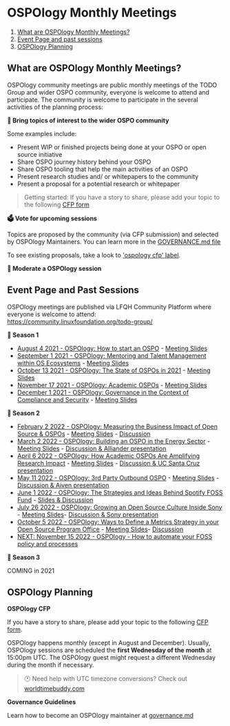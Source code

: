 # OSPOlogy Monthly Meetings

1. [What are OSPOlogy Monthly Meetings?](#what-are-ospology-monthly-meetings)
2. [Event Page and past sessions](#event-page-and-past-sessions)
3. [OSPOlogy Planning](#ospology-planning)


## What are OSPOlogy Monthly Meetings?

OSPOlogy community meetings are public monthly meetings of the TODO Group and wider OSPO community, everyone is welcome to attend and participate.
The community is welcome to participate in the several activities of the planning process:

**🙋 Bring topics of interest to the wider OSPO community**

Some examples include:

* Present WIP or finished projects being done at your OSPO or open source initiative
* Share OSPO journey history behind your OSPO
* Share OSPO tooling that help the main activities of an OSPO
* Present research studies and/ or whitepapers to the community 
* Present a proposal for a potential research or whitepaper 

>Getting started: If you have a story to share, please add your topic to the following [CFP form](https://github.com/todogroup/ospology/issues/new/choose)

**🗳 Vote for upcoming sessions**

Topics are proposed by the community (via CFP submission) and selected by OSPOlogy Maintainers. You can learn more in the [GOVERNANCE.md file](https://github.com/todogroup/ospology/blob/main/meetings/GOVERNANCE.md)

To see existing proposals, take a look to ['ospology cfp' label](https://github.com/todogroup/ospology/issues?q=is%3Aissue+is%3Aopen+label%3A%22ospology+cfp%22).

**💬 Moderate a OSPOlogy session**


## Event Page and Past Sessions

OSPOlogy meetings are published via LFQH Community Platform where everyone is welcome to attend:
https://community.linuxfoundation.org/todo-group/

**🌅 Season 1**

* [August 4 2021 - OSPOlogy: How to start an OSPO](https://community.linuxfoundation.org/events/details/lfhq-todo-group-presents-ospology-how-to-start-an-ospo-program/) - [Meeting Slides](https://docs.google.com/presentation/d/1avhKMhFi9PJS9ktGJ6HdF5SOk972KBZr51x30kVxzsc/edit?usp=sharing)
* [September 1 2021 - OSPOlogy: Mentoring and Talent Management within OS Ecosystems](https://community.linuxfoundation.org/events/details/lfhq-todo-group-presents-ospology-mentoring-talent-management-within-open-source-ecosystems/) - [Meeting Slides](https://docs.google.com/presentation/d/1l8_4bqvLKe8xEd8NxtXvtaca44dz2Uwg8pBcNdBvH-g/edit?usp=sharing)
* [October 13 2021 - OSPOlogy: The State of OSPOs in 2021](https://community.linuxfoundation.org/events/details/lfhq-todo-group-presents-ospology-the-state-of-ospos-2021/) - [Meeting Slides](https://docs.google.com/presentation/d/1AoP0WxyGdTQxvJ2bmlmqNV_yfs0mQ6rT90NbH7wYi9k/edit?usp=sharing)
*  [November 17 2021 - OSPOlogy: Academic OSPOs](https://community.linuxfoundation.org/events/details/lfhq-todo-group-presents-academic-ospos-fostering-open-source-culture-at-universities/) - [Meeting Slides](https://docs.google.com/presentation/d/1cf8ltMP8d6Ie6jZ0mz-rVw_lj1Ys3kZzS_L8U3iChG8/edit?usp=sharing)
*  [December 1 2021 - OSPOlogy: Governance in the Context of Compliance and Security](https://community.linuxfoundation.org/events/details/lfhq-todo-group-presents-ospology-governance-in-the-context-of-compliance-and-security/) - [Meeting Slides](https://docs.google.com/presentation/d/1oMumdl4yMSeZ2wkHU9-MQaf9jYV0dHeYhzilA5oPsmY/edit?usp=sharing)

**🌌 Season 2**

*  [February 2 2022 - OSPOlogy: Measuring the Business Impact of Open Source & OSPOs](https://community.linuxfoundation.org/events/details/lfhq-todo-group-presents-measuring-the-business-impact-of-open-source-ospos/) - [Meeting Slides](https://docs.google.com/presentation/d/1KVC1zsRZWkDaNjIM_5Gp4FAp4CRXReflWYquVif2D_8/edit?usp=sharing) - [Discussion](https://github.com/todogroup/ospology/discussions/50)
* [March 2 2022 - OSPOlogy: Building an OSPO in the Energy Sector](https://community.linuxfoundation.org/events/details/lfhq-todo-group-presents-building-an-ospo-in-the-energy-sector-the-alliander-experiences/) - [Meeting Slides](https://docs.google.com/presentation/d/14r1E2y8MUeVXnWBAQZKlrp5CeAK9e7OpjBn-wOYadGI/edit?usp=sharing) - [Discussion & Alliander presentation](https://github.com/todogroup/ospology/discussions/63)
* [April 6 2022 - OSPOlogy: How Academic OSPOs Are Amplifying Research Impact](https://community.linuxfoundation.org/events/details/lfhq-todo-group-presents-how-academic-ospos-are-amplifying-research-impact/) - [Meeting Slides](https://docs.google.com/presentation/d/1rXMmCFElVzcEeqNUA8Jf_2X_Dl8Kpb_11lcjGHXGXRk/edit?usp=sharing) - [Discussion & UC Santa Cruz presentation](https://github.com/todogroup/ospology/discussions/79)
*  [May 11 2022 - OSPOlogy: 3rd Party Outbound OSPO](https://community.linuxfoundation.org/events/details/lfhq-todo-group-presents-3rd-party-outbound-ospo-an-extrospective-approach-to-oss/) - [Meeting Slides](https://docs.google.com/presentation/d/1VvVcnVrZ3fXK05wl7SnU6vDe_YqDOx4zzWTRlryDvNc/edit?usp=sharing) - [Discussion & Aiven presentation](https://github.com/todogroup/ospology/discussions/96)
* [June 1 2022 - OSPOlogy: The Strategies and Ideas Behind Spotify FOSS Fund](https://community.linuxfoundation.org/events/details/lfhq-todo-group-presents-the-strategy-and-ideas-behind-the-spotify-foss-fund/) - [Slides & Discussion](https://github.com/todogroup/ospology/discussions/116)
* [July 26 2022 - OSPOlogy: Growing an Open Source Culture Inside Sony](https://community.linuxfoundation.org/events/details/lfhq-todo-group-presents-growing-an-open-source-culture-inside-sony/) - [Meeting Slides](https://docs.google.com/presentation/d/1FjcrDfwk60aGvujAADKV2Kh6FiPdeLo8CpI9d0IVBO8/edit?usp=sharing)- [Discussion & Sony presentation](https://github.com/todogroup/ospology/discussions/160)
* [October 5 2022 - OSPOlogy: Ways to Define a Metrics Strategy in your Open Source Program Office](https://community.linuxfoundation.org/events/details/lfhq-todo-group-ospology-presents-ways-to-define-a-metrics-strategy-in-your-ospo/) - [Meeting Slides](https://docs.google.com/presentation/d/1hr74s9MpOGUbulvQplGQZifzfwsjQjxZrqx8vOncsCs/edit?usp=sharing)- [Discussion](https://github.com/todogroup/ospology/discussions/194)
* [NEXT: November 15 2022 - OSPOlogy - How to automate your FOSS policy and processes](https://community.linuxfoundation.org/todo-group-ospology/)

**🌄 Season 3**

COMING in 2021

## OSPOlogy Planning

**OSPOlogy CFP**

If you have a story to share, please add your topic to the following [CFP form](https://github.com/todogroup/ospology/issues/new/choose).

OSPOlogy happens monthly (except in August and December). Usually, OSPOlogy sessions are scheduled the **first Wednesday of the month** at 15:00pm UTC. The OSPOlogy guest might request a different Wednesday during the month if necessary.

> 🕐 Need help with UTC timezone conversions? Check out [worldtimebuddy.com](https://www.worldtimebuddy.com/)

**Governance Guidelines**

Learn how to become an OSPOlogy maintainer at [governance.md](https://github.com/todogroup/ospology/blob/main/meetings/GOVERNANCE.md)
